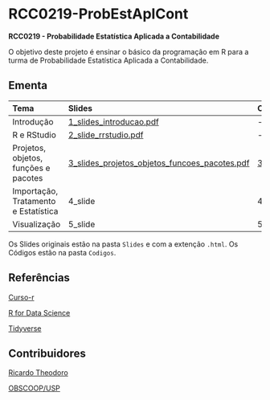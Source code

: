 # RCC0219-ProbEstAplCont
**RCC0219 - Probabilidade Estatística Aplicada a Contabilidade**

O objetivo deste projeto é ensinar o básico da programação em R para a turma de Probabilidade Estatística Aplicada a Contabilidade.

## Ementa

| **Tema**                 | **Slides**  | **Código** |
|:-------------------------|:------------|:-----------|
| Introdução               |  [1_slides_introducao.pdf](https://github.com/rtheodoro/RCC0219-ProbEstAplCont/blob/main/Slides/2_slides_rrstudio.pdf)    |  - |
| R e RStudio              |  [2_slide_rrstudio.pdf](https://github.com/rtheodoro/RCC0219-ProbEstAplCont/blob/main/Slides/2_slides_rrstudio.pdf)     |  - |
| Projetos, objetos, funções e pacotes |  [3_slides_projetos_objetos_funcoes_pacotes.pdf](https://github.com/rtheodoro/RCC0219-ProbEstAplCont/blob/main/Slides/3_slides_projetos_objetos_funcoes_pacotes.pdf)     |  [3_codigo_projetos_objetos_funcoes_pacotes](https://github.com/rtheodoro/RCC0219-ProbEstAplCont/blob/main/Codigo/3_codigos_projetos_objetos_funcoes_pacotes.R) |
| Importação, Tratamento e Estatística              |  4_slide     |  4_codigo |
| Visualização             |  5_slide     |  5_codigo | 

Os Slides originais estão na pasta `Slides` e com a extenção `.html`.
Os Códigos estão na pasta `Codigos`.

## Referências

[Curso-r](https://curso-r.com/)

[R for Data Science](https://r4ds.had.co.nz/)

[Tidyverse](https://www.tidyverse.org/learn/)

## Contribuidores

[Ricardo Theodoro](https://rtheodoro.com)

[OBSCOOP/USP](https://linktr.ee/obscoopusp)
